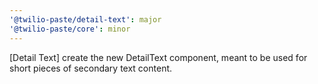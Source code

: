 ```yaml
---
'@twilio-paste/detail-text': major
'@twilio-paste/core': minor
---
```


[Detail Text] create the new DetailText component, meant to be used for short pieces of secondary text content.
